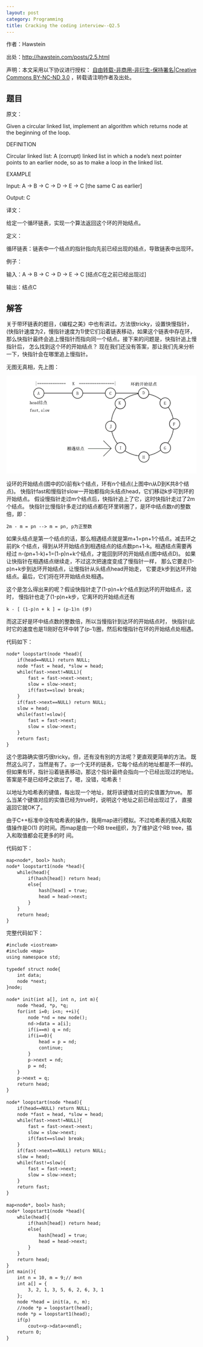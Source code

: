 ```yaml
---
layout: post
category: Programming
title: Cracking the coding interview--Q2.5
---
```


作者：Hawstein

出处：<http://hawstein.com/posts/2.5.html>

声明：本文采用以下协议进行授权：
[自由转载-非商用-非衍生-保持署名|Creative Commons BY-NC-ND 3.0](http://creativecommons.org/licenses/by-nc-nd/3.0/deed.zh)
，转载请注明作者及出处。

## 题目

原文：

Given a circular linked list, implement an algorithm which returns 
node at the beginning of the loop.

DEFINITION

Circular linked list: A (corrupt) linked list in which a node’s next 
pointer points to an earlier node, so as to make a loop in the linked 
list.

EXAMPLE

Input: A -> B -> C -> D -> E -> C [the same C as earlier]

Output: C

译文：

给定一个循环链表，实现一个算法返回这个环的开始结点。

定义：

循环链表：链表中一个结点的指针指向先前已经出现的结点，导致链表中出现环。

例子：

输入：A -> B -> C -> D -> E -> C [结点C在之前已经出现过]

输出：结点C

## 解答

关于带环链表的题目，《编程之美》中也有讲过。方法很tricky，设置快慢指针，
(快指针速度为2，慢指针速度为1)使它们沿着链表移动，如果这个链表中存在环，
那么快指针最终会追上慢指针而指向同一个结点。接下来的问题是，快指针追上慢指针后，
怎么找到这个环的开始结点？
现在我们还没有答案，那让我们先来分析一下，快指针会在哪里追上慢指针。

无图无真相，先上图：

<img src="/assets/img/2012/12/17/circularlist.jpg" />

设环的开始结点(图中的D)前有k个结点，环有n个结点(上图中n从D到K共8个结点)。
快指针fast和慢指针slow一开始都指向头结点head，它们移动k步可到环的开始结点。
假设慢指针走过m个结点后，快指针追上了它，这时快指针走过了2m个结点。
快指针比慢指针多走过的结点都在环里转圈了，是环中结点数n的整数倍，即：

	2m - m = pn --> m = pn, p为正整数

如果头结点是第一个结点的话，那么相遇结点就是第m+1=pn+1个结点。减去环之前的k
个结点，得到从环开始结点到相遇结点的结点数pn+1-k。相遇结点需要再经过
n-(pn+1-k)+1=(1-p)n+k个结点，才能回到环的开始结点(图中结点D)。
如果让快指针在相遇结点继续走，不过这次把速度变成了慢指针一样，
那么它要走(1-p)n+k步到达环开始结点，让慢指针从头结点head开始走，
它要走k步到达环开始结点。最后，它们将在环开始结点处相遇。

这个是怎么得出来的呢？假设快指针走了(1-p)n+k个结点到达环的开始结点，这时，
慢指针也走了(1-p)n+k步，它离环的开始结点还有

	k - [ (1-p)n + k ] = (p-1)n (步)

而这正好是环中结点数的整数倍，所以当慢指针到达环的开始结点时，
快指针(此时它的速度也是1)刚好在环中转了(p-1)圈，然后和慢指针在环的开始结点处相遇。

代码如下：

	node* loopstart(node *head){
		if(head==NULL) return NULL;
		node *fast = head, *slow = head;
		while(fast->next!=NULL){
			fast = fast->next->next;
			slow = slow->next;
			if(fast==slow) break;
		}
		if(fast->next==NULL) return NULL;
		slow = head;
		while(fast!=slow){
			fast = fast->next;
			slow = slow->next;
		}
		return fast;
	}

这个思路确实很巧很tricky。但，还有没有别的方法呢？更直观更简单的方法。
既然这么问了，当然是有了。:p一个无环的链表，它每个结点的地址都是不一样的。
但如果有环，指针沿着链表移动，那这个指针最终会指向一个已经出现过的地址。
答案是不是已经呼之欲出了。嗯，没错，哈希表！

以地址为哈希表的键值，每出现一个地址，就将该键值对应的实值置为true。
那么当某个键值对应的实值已经为true时，说明这个地址之前已经出现过了，
直接返回它就OK了。

由于C++标准中没有哈希表的操作，我用map进行模拟。不过哈希表的插入和取值操作是O(1)
的时间。而map是由一个RB tree组织，为了维护这个RB tree，插入和取值都会花更多的时
间。

代码如下：

	map<node*, bool> hash;
	node* loopstart1(node *head){
		while(head){
			if(hash[head]) return head;
			else{
				hash[head] = true;
				head = head->next;
			}
		}
		return head;
	}

完整代码如下：

	#include <iostream>
	#include <map>
	using namespace std;

	typedef struct node{
		int data;
		node *next;
	}node;

	node* init(int a[], int n, int m){
		node *head, *p, *q;
		for(int i=0; i<n; ++i){
			node *nd = new node();
			nd->data = a[i];
			if(i==m) q = nd;
			if(i==0){
				head = p = nd;
				continue;
			}
			p->next = nd;
			p = nd;
		}
		p->next = q;
		return head;
	}

	node* loopstart(node *head){
		if(head==NULL) return NULL;
		node *fast = head, *slow = head;
		while(fast->next!=NULL){
			fast = fast->next->next;
			slow = slow->next;
			if(fast==slow) break;
		}
		if(fast->next==NULL) return NULL;
		slow = head;
		while(fast!=slow){
			fast = fast->next;
			slow = slow->next;
		}
		return fast;
	}

	map<node*, bool> hash;
	node* loopstart1(node *head){
		while(head){
			if(hash[head]) return head;
			else{
				hash[head] = true;
				head = head->next;
			}
		}
		return head;
	}
	int main(){
		int n = 10, m = 9;// m<n
		int a[] = {
			3, 2, 1, 3, 5, 6, 2, 6, 3, 1 
		};
		node *head = init(a, n, m);
		//node *p = loopstart(head);
		node *p = loopstart1(head);
		if(p)
			cout<<p->data<<endl;
		return 0;
	}
